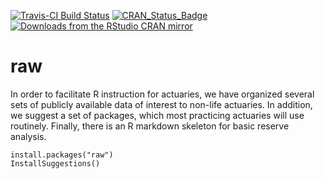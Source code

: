 [![Travis-CI Build Status](https://travis-ci.org/casact/raw_package.svg?branch=master)](https://travis-ci.org/casact/raw_package)
[![CRAN\_Status\_Badge](http://www.r-pkg.org/badges/version/raw)](https://cran.r-project.org/package=raw)
[![Downloads from the RStudio CRAN mirror](http://cranlogs.r-pkg.org/badges/grand-total/raw)](https://cran.r-project.org/package=raw)

raw
===

In order to facilitate R instruction for actuaries, we have organized
several sets of publicly available data of interest to non-life
actuaries. In addition, we suggest a set of packages, which most
practicing actuaries will use routinely. Finally, there is an R markdown
skeleton for basic reserve analysis.

    install.packages("raw")
    InstallSuggestions()
